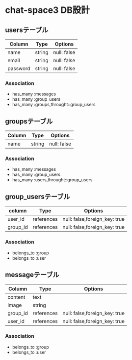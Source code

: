 # chat-space3 DB設計
## usersテーブル
|Column|Type|Options|
|------|----|------|
|name|string|null: false|
|email|string|null: false|
|password|string|null: false|
### Association
- has_many :messages
- has_many :group_users
- has_many :groups,throught::group_users

## groupsテーブル
|Column|Type|Options|
|------|----|------|
|name|string|null: false|
### Association
- has_many :messages
- has_many :group_users
- has_many :users,throught::group_users

## group_usersテーブル
|column|Type|Options|
|------|----|-------|
|user_id|references|null: false,foreign_key: true|
|group_id|references|null: false,foreign_key: true|
### Association
- belongs_to :group
- belongs_to :user

## messageテーブル
|Column|Type|Options|
|------|----|-------|
|content|text| |
|image|string| |
|group_id|references|null: false,foreign_key: true|
|user_id|references|null: false,foreign_key: true|
### Association
- belongs_to :group
- belongs_to :user

